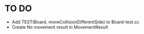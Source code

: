 # TO DO

- Add TEST(Board, moveCollisionDifferentSide) to Board-test.cc
- Create No movement result in MovementResult